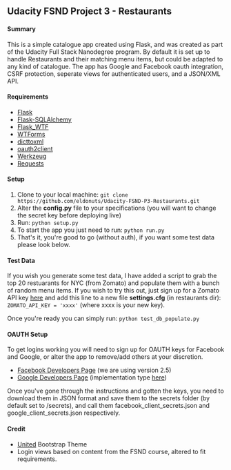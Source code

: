 ## Udacity FSND Project 3 - Restaurants

#### Summary

This is a simple catalogue app created using Flask, and was created as part of the Udacity Full Stack Nanodegree program. By default it is set up to handle Restaurants and their matching menu items, but could be adapted to any kind of catalogue. The app has Google and Facebook oauth integration, CSRF protection, seperate views for authenticated users, and a JSON/XML API.

#### Requirements

* [Flask](http://flask.pocoo.org/)
* [Flask-SQLAlchemy](http://flask-sqlalchemy.pocoo.org/)
* [Flask_WTF](https://flask-wtf.readthedocs.org)
* [WTForms](https://wtforms.readthedocs.org)
* [dicttoxml](https://pypi.python.org/pypi/dicttoxml)
* [oauth2client](https://pypi.python.org/pypi/oauth2client)
* [Werkzeug](http://werkzeug.pocoo.org/)
* [Requests](http://docs.python-requests.org/)

#### Setup

1. Clone to your local machine: ```git clone https://github.com/eldonuts/Udacity-FSND-P3-Restaurants.git```
2. Alter the **config.py** file to your specifications (you will want to change the secret key before deploying live)
3. Run: ```python setup.py```
4. To start the app you just need to run: ```python run.py```
5. That's it, you're good to go (without auth), if you want some test data please look below.

#### Test Data

If you wish you generate some test data, I have added a script to grab the top 20 restuarants for NYC (from Zomato) and populate them with a bunch of random menu items. If you wish to try this out, just sign up for a Zomato API key [here](https://developers.zomato.com) and add this line to a new file **settings.cfg** (in restaurants dir): ```ZOMATO_API_KEY = 'xxxx'``` (where xxxx is your new key).

Once you're ready you can simply run: ```python test_db_populate.py```

#### OAUTH Setup

To get logins working you will need to sign up for OAUTH keys for Facebook and Google, or alter the app to remove/add others at your discretion.

* [Facebook Developers Page](https://developers.facebook.com/) (we are using version 2.5)
* [Google Developers Page](https://console.developers.google.com/) (implementation type [here](https://developers.google.com/identity/sign-in/web/server-side-flow))

Once you've gone through the instructions and gotten the keys, you need to download them in JSON format and save them to the secrets folder (by default set to /secrets), and call them facebook_client_secrets.json and google_client_secrets.json respectively.

#### Credit

* [United](https://bootswatch.com/united/) Bootstrap Theme
* Login views based on content from the FSND course, altered to fit requirements.
